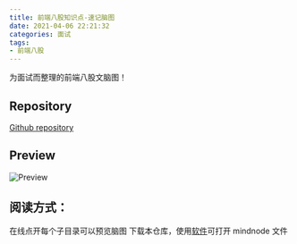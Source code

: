 ```yaml
---
title: 前端八股知识点-速记脑图
date: 2021-04-06 22:21:32
categories: 面试
tags:
- 前端八股
---
```


为面试而整理的前端八股文脑图！

<!-- more -->

## Repository

[Github repository](https://github.com/quanru/bagu)

## Preview

![Preview](https://github.com/quanru/bagu/blob/main/preview.jpg?raw=true)

## 阅读方式：

在线点开每个子目录可以预览脑图
下载本仓库，使用[软件](https://apps.apple.com/cn/app/mindnode-mind-map/id1218718027)可打开 mindnode 文件